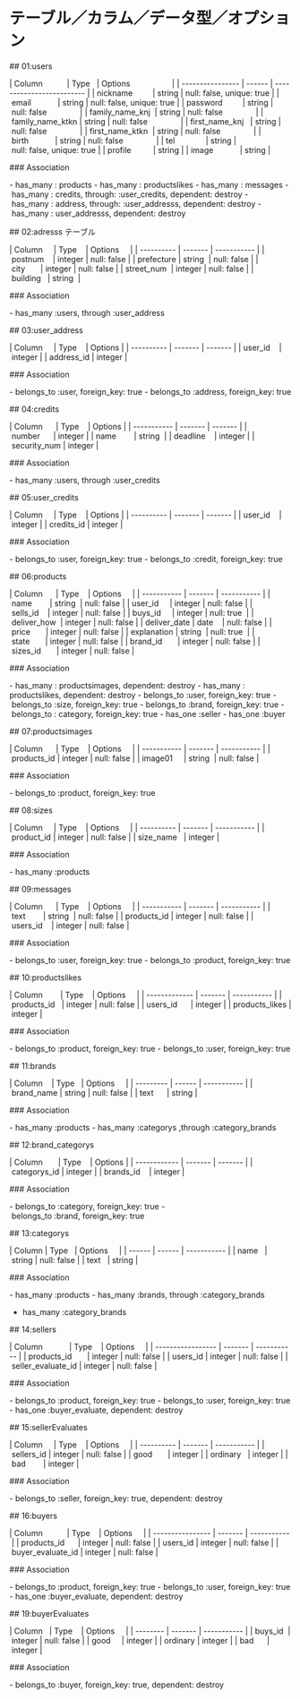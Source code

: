# テーブル／カラム／データ型／オプション

## 01:users

| Column           | Type   | Options                   |
| ---------------- | ------ | ------------------------- |
| nickname         | string | null: false, unique: true |
| email            | string | null: false, unique: true |
| password         | string | null: false               |
| family_name_knj  | string | null: false               |
| family_name_ktkn | string | null: false               |
| first_name_knj   | string | null: false               |
| first_name_ktkn  | string | null: false               |
| birth            | string | null: false               |
| tel              | string | null: false, unique: true |
| profile          | string |
| image            | string |

### Association

- has_many : products
- has_many : productslikes
- has_many : messages
- has_many : credits, through: :user_credits, dependent: destroy
- has_many : address, through: :user_addresss, dependent: destroy
- has_many : user_addresss, dependent: destroy

## 02:adresss テーブル

| Column     | Type    | Options     |
| ---------- | ------- | ----------- |
| postnum    | integer | null: false |
| prefecture | string  | null: false |
| city       | integer | null: false |
| street_num  | integer | null: false |
| building   | string  |

### Association

- has_many :users, through :user_address

## 03:user_address

| Column     | Type    | Options |
| ---------- | ------- | ------- |
| user_id    | integer |
| address_id | integer |

### Association

- belongs_to :user, foreign_key: true
- belongs_to :address, foreign_key: true

## 04:credits

| Column      | Type    | Options |
| ----------- | ------- | ------- |
| number      | integer |
| name        | string  |
| deadline    | integer |
| security_num | integer |

### Association

- has_many :users, through :user_credits

## 05:user_credits

| Column     | Type    | Options |
| ---------- | ------- | ------- |
| user_id    | integer |
| credits_id | integer |

### Association

- belongs_to :user, foreign_key: true
- belongs_to :credit, foreign_key: true

## 06:products

| Column      | Type    | Options     |
| ----------- | ------- | ----------- |
| name        | string  | null: false |
| user_id     | integer | null: false |
| sells_id    | integer | null: false |
| buys_id     | integer | null: true  |
| deliver_how  | integer | null: false |
| deliver_date | date    | null: false |
| price       | integer | null: false |
| explanation | string  | null: true  |
| state       | integer | null: false |
| brand_id       | integer | null: false |
| sizes_id       | integer | null: false |

### Association

- has_many : productsimages, dependent: destroy
- has_many : productslikes, dependent: destroy
- belongs_to :user, foreign_key: true
- belongs_to :size, foreign_key: true
- belongs_to :brand, foreign_key: true
- belongs_to : category, foreign_key: true
- has_one :seller
- has_one :buyer

## 07:productsimages

| Column      | Type    | Options     |
| ----------- | ------- | ----------- |
| products_id | integer | null: false |
| image01     | string  | null: false |

### Association

- belongs_to :product, foreign_key: true

## 08:sizes

| Column     | Type    | Options     |
| ---------- | ------- | ----------- |
| product_id | integer | null: false |
| size_name   | integer |

### Association

- has_many :products

## 09:messages

| Column      | Type    | Options     |
| ----------- | ------- | ----------- |
| text        | string  | null: false |
| products_id | integer | null: false |
| users_id    | integer | null: false |

### Association

- belongs_to :user, foreign_key: true
- belongs_to :product, foreign_key: true

## 10:productslikes

| Column        | Type    | Options     |
| ------------- | ------- | ----------- |
| products_id   | integer | null: false |
| users_id      | integer |
| products_likes | integer |

### Association

- belongs_to :product, foreign_key: true
- belongs_to :user, foreign_key: true

## 11:brands

| Column    | Type   | Options     |
| --------- | ------ | ----------- |
| brand_name | string | null: false |
| text      | string |

### Association

- has_many :products
- has_many :categorys ,through :category_brands

## 12:brand_categorys

| Column       | Type    | Options |
| ------------ | ------- | ------- |
| categorys_id | integer |
| brands_id    | integer |

### Association

- belongs_to :category, foreign_key: true
- belongs_to :brand, foreign_key: true

## 13:categorys

| Column | Type   | Options     |
| ------ | ------ | ----------- |
| name   | string | null: false |
| text   | string |

### Association

- has_many :products
- has_many :brands, through :category_brands
- has_many :category_brands

## 14:sellers

| Column            | Type    | Options     |
| ----------------- | ------- | ----------- |
| products_id       | integer | null: false |
| users_id | integer | null: false |
| seller_evaluate_id | integer | null: false |

### Association

- belongs_to :product, foreign_key: true
- belongs_to :user, foreign_key: true
- has_one :buyer_evaluate, dependent: destroy

## 15:sellerEvaluates

| Column     | Type    | Options     |
| ---------- | ------- | ----------- |
| sellers_id | integer | null: false |
| good       | integer |
| ordinary   | integer |
| bad        | integer |

### Association

- belongs_to :seller, foreign_key: true, dependent: destroy

## 16:buyers

| Column           | Type    | Options     |
| ---------------- | ------- | ----------- |
| products_id      | integer | null: false |
| users_id | integer | null: false |
| buyer_evaluate_id | integer | null: false |

### Association

- belongs_to :product, foreign_key: true
- belongs_to :user, foreign_key: true
- has_one :buyer_evaluate, dependent: destroy

## 19:buyerEvaluates

| Column   | Type    | Options     |
| -------- | ------- | ----------- |
| buys_id  | integer | null: false |
| good     | integer |
| ordinary | integer |
| bad      | integer |

### Association

- belongs_to :buyer, foreign_key: true, dependent: destroy